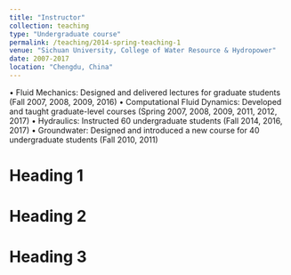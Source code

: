 ```yaml
---
title: "Instructor"
collection: teaching
type: "Undergraduate course"
permalink: /teaching/2014-spring-teaching-1
venue: "Sichuan University, College of Water Resource & Hydropower"
date: 2007-2017
location: "Chengdu, China"
---
```


• Fluid Mechanics: Designed and delivered lectures for graduate students (Fall 2007, 2008, 2009,
2016)
• Computational Fluid Dynamics: Developed and taught graduate-level courses (Spring 2007, 2008,
2009, 2011, 2012, 2017)
• Hydraulics: Instructed 60 undergraduate students (Fall 2014, 2016, 2017)
• Groundwater: Designed and introduced a new course for 40 undergraduate students (Fall 2010,
2011)

Heading 1
======

Heading 2
======

Heading 3
======